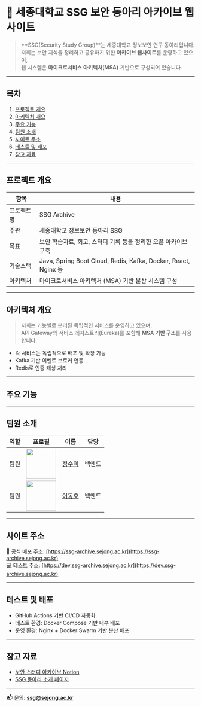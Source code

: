 # 🔐 세종대학교 SSG 보안 동아리 아카이브 웹사이트

> **SSG(Security Study Group)**는 세종대학교 정보보안 연구 동아리입니다.  
> 저희는 보안 지식을 정리하고 공유하기 위한 **아카이브 웹사이트**를 운영하고 있으며,  
> 웹 시스템은 **마이크로서비스 아키텍처(MSA)** 기반으로 구성되어 있습니다.

---

##  목차

1. [프로젝트 개요](#프로젝트-개요)  
2. [아키텍처 개요](#아키텍처-개요)  
3. [주요 기능](#주요-기능)  
4. [팀원 소개](#팀원-소개)  
5. [사이트 주소](#사이트-주소)  
6. [테스트 및 배포](#테스트-및-배포)  
7. [참고 자료](#참고-자료)  

---

##  프로젝트 개요

| 항목 | 내용 |
|------|------|
| 프로젝트명 | SSG Archive |
| 주관 | 세종대학교 정보보안 동아리 SSG |
| 목표 | 보안 학습자료, 회고, 스터디 기록 등을 정리한 오픈 아카이브 구축 |
| 기술스택 | Java, Spring Boot Cloud, Redis, Kafka, Docker, React, Nginx 등 |
| 아키텍처 | 마이크로서비스 아키텍처 (MSA) 기반 분산 시스템 구성 |

---

##  아키텍처 개요

> 저희는 기능별로 분리된 독립적인 서비스를 운영하고 있으며,  
> API Gateway와 서비스 레지스트리(Eureka)를 포함해 **MSA 기반 구조**를 사용합니다.


- 각 서비스는 독립적으로 배포 및 확장 가능  
- Kafka 기반 이벤트 브로커 연동  
- Redis로 인증 캐싱 처리

---

##  주요 기능

---

##  팀원 소개

| 역할 | 프로필 | 이름 | 담당 |
|------|--------|------|------|
| 팀원 | <img src="https://github.com/Sigmaith.png" width="80" /> | [정수미](https://github.com/Sigmaith) | 백엔드 |
| 팀원 | <img src="https://github.com/PlusUltraCode.png" width="80" /> | [이동호](https://github.com/PlusUltraCode) | 백엔드 |


---

##  사이트 주소

📎 공식 배포 주소: [https://ssg-archive.sejong.ac.kr](https://ssg-archive.sejong.ac.kr)  
💻 테스트 주소: [https://dev.ssg-archive.sejong.ac.kr](https://dev.ssg-archive.sejong.ac.kr)

---

##  테스트 및 배포

- GitHub Actions 기반 CI/CD 자동화
- 테스트 환경: Docker Compose 기반 내부 배포
- 운영 환경: Nginx + Docker Swarm 기반 분산 배포

---

##  참고 자료

- [보안 스터디 아카이브 Notion](https://notion.so/your-link)
- [SSG 동아리 소개 페이지](https://sejong.ac.kr/ssg)

---

📬 문의: **ssg@sejong.ac.kr**
